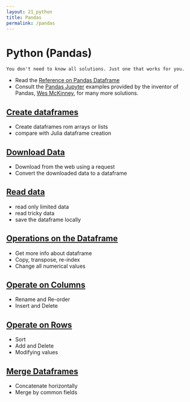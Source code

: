 ```yaml
---
layout: 21_python
title: Pandas
permalink: /pandas
---
```


# Python (Pandas)

>
    You don't need to know all solutions. Just one that works for you.

- Read the [Reference on Pandas Dataframe](https://pandas.pydata.org/pandas-docs/stable/reference/api/pandas.DataFrame.html) 
- Consult the [Pandas Jupyter](https://github.com/wesm/pydata-book) examples provided by the inventor of Pandas, [Wes McKinney](https://wesmckinney.com/), for many more solutions.

## [Create dataframes](pandas_create)

- Create dataframes rom arrays or lists
- compare with Julia dataframe creation

## [Download Data](pandas_download)

- Download from the web using a request
- Convert the downloaded data to a dataframe

## [Read data](pandas_read)

- read only limited data
- read tricky data
- save the dataframe locally

## [Operations on the Dataframe](pandas_df)

- Get more info about dataframe 
- Copy, transpose, re-index
- Change all numerical values

## [Operate on Columns](pandas_columns)

- Rename and Re-order
- Insert and Delete

## [Operate on Rows](pandas_rows)

- Sort
- Add and Delete
- Modifying values

## [Merge Dataframes](pandas_merge)

- Concatenate horizontally
- Merge by common fields
